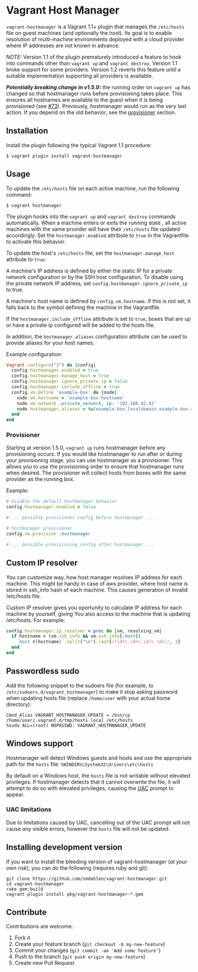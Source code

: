 Vagrant Host Manager
====================
`vagrant-hostmanager` is a Vagrant 1.1+ plugin that manages the `/etc/hosts`
file on guest machines (and optionally the host). Its goal is to enable
resolution of multi-machine environments deployed with a cloud provider
where IP addresses are not known in advance.

*NOTE:* Version 1.1 of the plugin prematurely introduced a feature to hook into
commands other than `vagrant up` and `vagrant destroy`. Version 1.1 broke support
for some providers. Version 1.2 reverts this feature until a suitable implementation
supporting all providers is available.

***Potentially breaking change in v1.5.0:*** the running order on `vagrant up` has changed
so that hostmanager runs before provisioning takes place.  This ensures all hostnames are 
available to the guest when it is being provisioned 
(see [#73](https://github.com/smdahlen/vagrant-hostmanager/issues/73)).
Previously, hostmanager would run as the very last action.  If you depend on the old behavior, 
see the [provisioner](#provisioner) section.

Installation
------------
Install the plugin following the typical Vagrant 1.1 procedure:

    $ vagrant plugin install vagrant-hostmanager

Usage
-----
To update the `/etc/hosts` file on each active machine, run the following
command:

    $ vagrant hostmanager

The plugin hooks into the `vagrant up` and `vagrant destroy` commands
automatically.
When a machine enters or exits the running state , all active
machines with the same provider will have their `/etc/hosts` file updated
accordingly. Set the `hostmanager.enabled` attribute to `true` in the
Vagrantfile to activate this behavior.

To update the host's `/etc/hosts` file, set the `hostmanager.manage_host`
attribute to `true`.

A machine's IP address is defined by either the static IP for a private
network configuration or by the SSH host configuration. To disable
using the private network IP address, set `config.hostmanager.ignore_private_ip`
to true.

A machine's host name is defined by `config.vm.hostname`. If this is not
set, it falls back to the symbol defining the machine in the Vagrantfile.

If the `hostmanager.include_offline` attribute is set to `true`, boxes that are
up or have a private ip configured will be added to the hosts file.

In addition, the `hostmanager.aliases` configuration attribute can be used
to provide aliases for your host names.

Example configuration:

```ruby
Vagrant.configure("2") do |config|
  config.hostmanager.enabled = true
  config.hostmanager.manage_host = true
  config.hostmanager.ignore_private_ip = false
  config.hostmanager.include_offline = true
  config.vm.define 'example-box' do |node|
    node.vm.hostname = 'example-box-hostname'
    node.vm.network :private_network, ip: '192.168.42.42'
    node.hostmanager.aliases = %w(example-box.localdomain example-box-alias)
  end
end
```

### Provisioner

Starting at version 1.5.0, `vagrant up` runs hostmanager before any provisioning occurs. 
If you would like hostmanager to run after or during your provisioning stage, 
you can use hostmanager as a provisioner.  This allows you to use the provisioning 
order to ensure that hostmanager runs when desired. The provisioner will collect
hosts from boxes with the same provider as the running box.

Example:

```ruby
# Disable the default hostmanager behavior
config.hostmanager.enabled = false

# ... possible provisioner config before hostmanager ...

# hostmanager provisioner
config.vm.provision :hostmanager

# ... possible provisioning config after hostmanager ...
```

Custom IP resolver
------------------

You can customize way, how host manager resolves IP address
for each machine. This might be handy in case of aws provider,
where host name is stored in ssh_info hash of each machine.
This causes generation of invalid /etc/hosts file.

Custom IP resolver gives you oportunity to calculate IP address
for each machine by yourself, giving You also access to the machine that is
updating /etc/hosts. For example:

```ruby
config.hostmanager.ip_resolver = proc do |vm, resolving_vm|
  if hostname = (vm.ssh_info && vm.ssh_info[:host])
    `host #{hostname}`.split("\n").last[/(\d+\.\d+\.\d+\.\d+)/, 1]
  end
end
```

Passwordless sudo
-----------------

Add  the  following snippet  to  the  sudoers  file (for  example,  to
```/etc/sudoers.d/vagrant_hostmanager```)  to  make   it  stop  asking
password when updating hosts  file (replace ```/home/user``` with your
actual home directory):

    Cmnd_Alias VAGRANT_HOSTMANAGER_UPDATE = /bin/cp /home/user/.vagrant.d/tmp/hosts.local /etc/hosts
    %sudo ALL=(root) NOPASSWD: VAGRANT_HOSTMANAGER_UPDATE

Windows support
---------------

Hostmanager will detect Windows guests and hosts and use the appropriate
path for the ```hosts``` file: ```%WINDIR%\System32\drivers\etc\hosts```

By default on a Windows host, the ```hosts``` file is not writable without
elevated privileges. If hostmanager detects that it cannot overwrite the file,
it will attempt to do so with elevated privileges, causing the
[UAC](http://en.wikipedia.org/wiki/User_Account_Control) prompt to appear.

### UAC limitations

Due to limitations caused by UAC, cancelling out of the UAC prompt will not cause any
visible errors, however the ```hosts``` file will not be updated.

Installing development version
------------------------------

If you want to install the bleeding version of vagrant-hostmanager (*at your own risk*), you can do the following
(requires ruby and git):

```
git clone https://github.com/smdahlen/vagrant-hostmanager.git
cd vagrant-hostmanager
rake gem:build
vagrant plugin install pkg/vagrant-hostmanager-*.gem
```

Contribute
----------
Contributions are welcome.

1. Fork it
2. Create your feature branch (`git checkout -b my-new-feature`)
3. Commit your changes (`git commit -am 'Add some feature'`)
4. Push to the branch (`git push origin my-new-feature`)
5. Create new Pull Request
